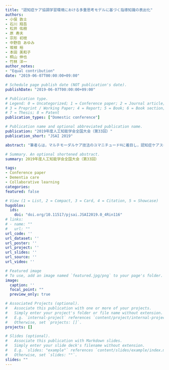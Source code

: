 ```yaml
---
title: "認知症ケア協調学習環境における多重思考モデルに基づく指導知識の表出化"
authors:
- 小俣 敦士
- 石川 翔吾
- 松井 佑樹
- 原 寿夫
- 宗形 初枝
- 中野目 あゆみ
- 坂根 裕
- 本田 美和子
- 桐山 伸也
- 竹林 洋一
author_notes:
- "Equal contribution"
date: "2019-06-07T00:00:00+09:00"

# Schedule page publish date (NOT publication's date).
publishDate: "2019-06-07T00:00:00+09:00"

# Publication type.
# Legend: 0 = Uncategorized; 1 = Conference paper; 2 = Journal article;
# 3 = Preprint / Working Paper; 4 = Report; 5 = Book; 6 = Book section;
# 7 = Thesis; 8 = Patent
publication_types: ["Domestic conference"]

# Publication name and optional abbreviated publication name.
publication: "2019年度人工知能学会全国大会（第33回）"
publication_short: "JSAI 2019"

abstract: "筆者らは，マルチモーダルケア技法のユマニチュード®️に着目し，認知症ケアスキルの情報学的評価と，Minskyの多重思考モデルを用いた認知症ケア知のモデル設計を進めてきた． 本稿では認知症ケア協調学習環境における指導行為に着目し，指導者の指導知識を多重思考モデルを用いて表出化した結果について述べる．"

# Summary. An optional shortened abstract.
summary: 2019年度人工知能学会全国大会（第33回）

tags:
- Conference paper
- Dementia care
- Collaborative learning
categories: 
featured: false

# View (1 = List, 2 = Compact, 3 = Card, 4 = Citation, 5 = Showcase)
hugoblox:
  ids:
    doi: "doi.org/10.11517/pjsai.JSAI2019.0_4Rin116"
# links:
# - name: ""
#   url: ""
url_code: ''
url_dataset: ''
url_poster: ''
url_project: ''
url_slides: ''
url_source: ''
url_video: ''

# Featured image
# To use, add an image named `featured.jpg/png` to your page's folder. 
image:
  caption: ''
  focal_point: ""
  preview_only: true

# Associated Projects (optional).
#   Associate this publication with one or more of your projects.
#   Simply enter your project's folder or file name without extension.
#   E.g. `internal-project` references `content/project/internal-project/index.md`.
#   Otherwise, set `projects: []`.
projects: []

# Slides (optional).
#   Associate this publication with Markdown slides.
#   Simply enter your slide deck's filename without extension.
#   E.g. `slides: "example"` references `content/slides/example/index.md`.
#   Otherwise, set `slides: ""`.
slides: ""
---
```

